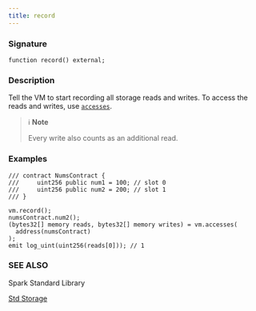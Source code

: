 ```yaml
---
title: record
---
```


### Signature

```solidity
function record() external;
```

### Description

Tell the VM to start recording all storage reads and writes. To access the reads and writes, use [`accesses`](./accesses.md).

> ℹ️ **Note**
>
> Every write also counts as an additional read.

### Examples

```solidity
/// contract NumsContract {
///     uint256 public num1 = 100; // slot 0
///     uint256 public num2 = 200; // slot 1
/// }

vm.record();
numsContract.num2();
(bytes32[] memory reads, bytes32[] memory writes) = vm.accesses(
  address(numsContract)
);
emit log_uint(uint256(reads[0])); // 1
```

### SEE ALSO

Spark Standard Library

[Std Storage](../spark-std/std-storage.md)
